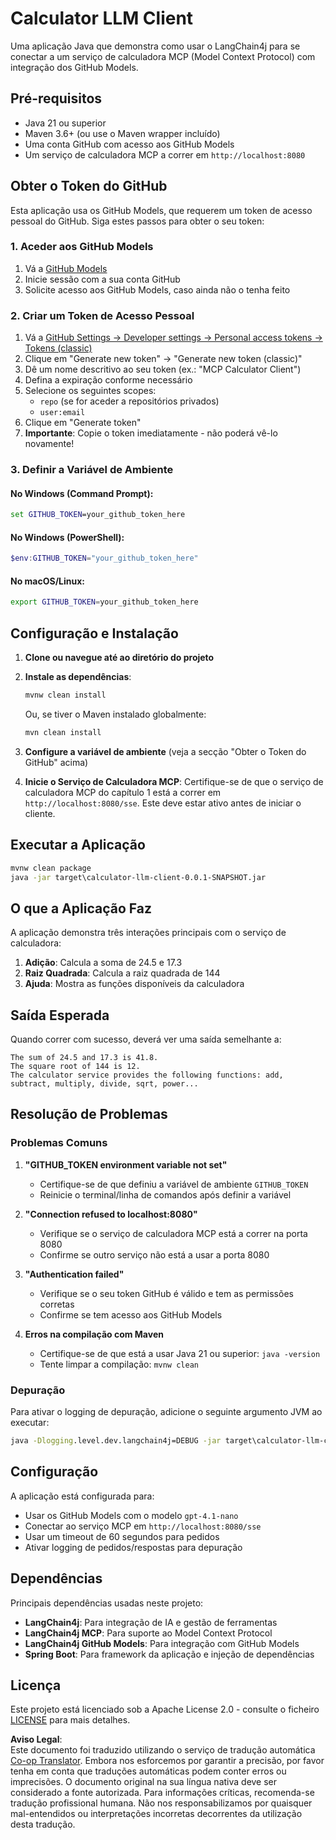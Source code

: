 <!--
CO_OP_TRANSLATOR_METADATA:
{
  "original_hash": "ac2459c0d5cc823922e3d9240a95028c",
  "translation_date": "2025-07-13T19:08:49+00:00",
  "source_file": "03-GettingStarted/03-llm-client/solution/java/README.md",
  "language_code": "pt"
}
-->
# Calculator LLM Client

Uma aplicação Java que demonstra como usar o LangChain4j para se conectar a um serviço de calculadora MCP (Model Context Protocol) com integração dos GitHub Models.

## Pré-requisitos

- Java 21 ou superior
- Maven 3.6+ (ou use o Maven wrapper incluído)
- Uma conta GitHub com acesso aos GitHub Models
- Um serviço de calculadora MCP a correr em `http://localhost:8080`

## Obter o Token do GitHub

Esta aplicação usa os GitHub Models, que requerem um token de acesso pessoal do GitHub. Siga estes passos para obter o seu token:

### 1. Aceder aos GitHub Models
1. Vá a [GitHub Models](https://github.com/marketplace/models)
2. Inicie sessão com a sua conta GitHub
3. Solicite acesso aos GitHub Models, caso ainda não o tenha feito

### 2. Criar um Token de Acesso Pessoal
1. Vá a [GitHub Settings → Developer settings → Personal access tokens → Tokens (classic)](https://github.com/settings/tokens)
2. Clique em "Generate new token" → "Generate new token (classic)"
3. Dê um nome descritivo ao seu token (ex.: "MCP Calculator Client")
4. Defina a expiração conforme necessário
5. Selecione os seguintes scopes:
   - `repo` (se for aceder a repositórios privados)
   - `user:email`
6. Clique em "Generate token"
7. **Importante**: Copie o token imediatamente - não poderá vê-lo novamente!

### 3. Definir a Variável de Ambiente

#### No Windows (Command Prompt):
```cmd
set GITHUB_TOKEN=your_github_token_here
```

#### No Windows (PowerShell):
```powershell
$env:GITHUB_TOKEN="your_github_token_here"
```

#### No macOS/Linux:
```bash
export GITHUB_TOKEN=your_github_token_here
```

## Configuração e Instalação

1. **Clone ou navegue até ao diretório do projeto**

2. **Instale as dependências**:
   ```cmd
   mvnw clean install
   ```
   Ou, se tiver o Maven instalado globalmente:
   ```cmd
   mvn clean install
   ```

3. **Configure a variável de ambiente** (veja a secção "Obter o Token do GitHub" acima)

4. **Inicie o Serviço de Calculadora MCP**:
   Certifique-se de que o serviço de calculadora MCP do capítulo 1 está a correr em `http://localhost:8080/sse`. Este deve estar ativo antes de iniciar o cliente.

## Executar a Aplicação

```cmd
mvnw clean package
java -jar target\calculator-llm-client-0.0.1-SNAPSHOT.jar
```

## O que a Aplicação Faz

A aplicação demonstra três interações principais com o serviço de calculadora:

1. **Adição**: Calcula a soma de 24.5 e 17.3
2. **Raiz Quadrada**: Calcula a raiz quadrada de 144
3. **Ajuda**: Mostra as funções disponíveis da calculadora

## Saída Esperada

Quando correr com sucesso, deverá ver uma saída semelhante a:

```
The sum of 24.5 and 17.3 is 41.8.
The square root of 144 is 12.
The calculator service provides the following functions: add, subtract, multiply, divide, sqrt, power...
```

## Resolução de Problemas

### Problemas Comuns

1. **"GITHUB_TOKEN environment variable not set"**
   - Certifique-se de que definiu a variável de ambiente `GITHUB_TOKEN`
   - Reinicie o terminal/linha de comandos após definir a variável

2. **"Connection refused to localhost:8080"**
   - Verifique se o serviço de calculadora MCP está a correr na porta 8080
   - Confirme se outro serviço não está a usar a porta 8080

3. **"Authentication failed"**
   - Verifique se o seu token GitHub é válido e tem as permissões corretas
   - Confirme se tem acesso aos GitHub Models

4. **Erros na compilação com Maven**
   - Certifique-se de que está a usar Java 21 ou superior: `java -version`
   - Tente limpar a compilação: `mvnw clean`

### Depuração

Para ativar o logging de depuração, adicione o seguinte argumento JVM ao executar:
```cmd
java -Dlogging.level.dev.langchain4j=DEBUG -jar target\calculator-llm-client-0.0.1-SNAPSHOT.jar
```

## Configuração

A aplicação está configurada para:
- Usar os GitHub Models com o modelo `gpt-4.1-nano`
- Conectar ao serviço MCP em `http://localhost:8080/sse`
- Usar um timeout de 60 segundos para pedidos
- Ativar logging de pedidos/respostas para depuração

## Dependências

Principais dependências usadas neste projeto:
- **LangChain4j**: Para integração de IA e gestão de ferramentas
- **LangChain4j MCP**: Para suporte ao Model Context Protocol
- **LangChain4j GitHub Models**: Para integração com GitHub Models
- **Spring Boot**: Para framework da aplicação e injeção de dependências

## Licença

Este projeto está licenciado sob a Apache License 2.0 - consulte o ficheiro [LICENSE](../../../../../../03-GettingStarted/03-llm-client/solution/java/LICENSE) para mais detalhes.

**Aviso Legal**:  
Este documento foi traduzido utilizando o serviço de tradução automática [Co-op Translator](https://github.com/Azure/co-op-translator). Embora nos esforcemos por garantir a precisão, por favor tenha em conta que traduções automáticas podem conter erros ou imprecisões. O documento original na sua língua nativa deve ser considerado a fonte autorizada. Para informações críticas, recomenda-se tradução profissional humana. Não nos responsabilizamos por quaisquer mal-entendidos ou interpretações incorretas decorrentes da utilização desta tradução.